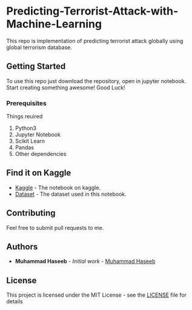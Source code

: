# Predicting-Terrorist-Attack-with-Machine-Learning
This repo is implementation of predicting terrorist attack globally using global terrorism database.
<br>
## Getting Started

To use this repo just download the repository, open in jupyter notebook. Start creating something awesome! Good Luck!

### Prerequisites

Things reuired<br>
1. Python3
2. Jupyter Notebook
3. Scikit Learn
4. Pandas
5. Other dependencies

## Find it on Kaggle

* [Kaggle](https://www.kaggle.com/iammhaseeb/predicting-terrorist-attack-with-machine-learning?scriptVersionId=5724320) - The notebook on kaggle.
* [Dataset](https://www.kaggle.com/START-UMD/gtd) - The dataset used in this notebook.

## Contributing

Feel free to submit pull requests to me.


## Authors

* **Muhammad Haseeb** - *Initial work* - [Muhammad Haseeb](https://github.com/iam-mhaseeb)


## License

This project is licensed under the MIT License - see the [LICENSE](LICENSE) file for details
